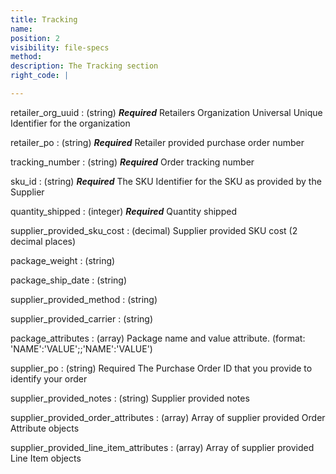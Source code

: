 ```yaml
---
title: Tracking
name:
position: 2
visibility: file-specs
method:
description: The Tracking section
right_code: |

---
```


retailer_org_uuid
: (string) ***Required*** Retailers Organization Universal Unique Identifier for the organization

retailer_po
: (string) ***Required*** Retailer provided purchase order number

tracking_number
: (string) ***Required*** Order tracking number

sku_id
: (string) ***Required*** The SKU Identifier for the SKU as provided by the Supplier

quantity_shipped
: (integer) ***Required*** Quantity shipped

supplier_provided_sku_cost
: (decimal) Supplier provided SKU cost (2 decimal places)

package_weight
: (string) <!-- TODO -->

package_ship_date
: (string) <!-- TODO -->

supplier_provided_method
: (string) <!-- TODO -->

supplier_provided_carrier
: (string) <!-- TODO -->

package_attributes
: (array) Package name and value attribute. (format: 'NAME':'VALUE';;'NAME':'VALUE')

supplier_po
: (string) Required The Purchase Order ID that you provide to identify your order

supplier_provided_notes
: (string) Supplier provided notes

supplier_provided_order_attributes
: (array) Array of supplier provided Order Attribute objects

supplier_provided_line_item_attributes
: (array) Array of supplier provided Line Item objects
